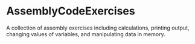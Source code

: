# AssemblyCodeExercises
 A collection of assembly exercises including calculations, printing output, changing values of variables, and manipulating data in memory.
